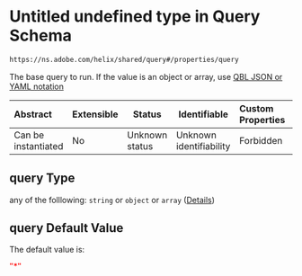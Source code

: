# Untitled undefined type in Query Schema

```txt
https://ns.adobe.com/helix/shared/query#/properties/query
```

The base query to run. If the value is an object or array, use [QBL JSON or YAML notation](https://github.com/adobe/helix-querybuilder#as-json-or-yaml)


| Abstract            | Extensible | Status         | Identifiable            | Custom Properties | Additional Properties | Access Restrictions | Defined In                                                      |
| :------------------ | ---------- | -------------- | ----------------------- | :---------------- | --------------------- | ------------------- | --------------------------------------------------------------- |
| Can be instantiated | No         | Unknown status | Unknown identifiability | Forbidden         | Allowed               | none                | [query.schema.json\*](query.schema.json "open original schema") |

## query Type

any of the folllowing: `string` or `object` or `array` ([Details](query-properties-query.md))

## query Default Value

The default value is:

```json
"*"
```
